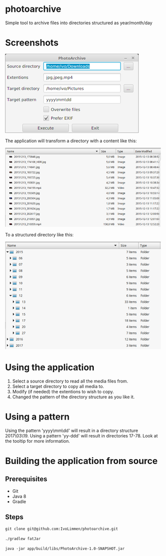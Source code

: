 # photoarchive
Simple tool to archive files into directories structured as year/month/day

# Screenshots

![Main screen](/docs/MainScreen.png)

The application will transform a directory with a content like this:

![Source](/docs/Source.png)

To a structured directory like this:

![Target](/docs/Target.png)

# Using the application

 1. Select a source directory to read all the media files from.
 1. Select a target directory to copy all media to.
 1. Modify (if needed) the extentions to wish to copy.
 1. Changed the pattern of the directory structure as you like it.

# Using a pattern

Using the pattern 'yyyy\mm\dd' will result in a directory structure 2017\03\19.
Using a pattern 'yy-ddd' will result in directories 17-78.
Look at the tooltip for more information.

# Building the application from source

## Prerequisites

  * Git
  * Java 8
  * Gradle

## Steps

	git clone git@github.com:IvoLimmen/photoarchive.git

	./gradlew fatJar

	java -jar app/build/libs/PhotoArchive-1.0-SNAPSHOT.jar

